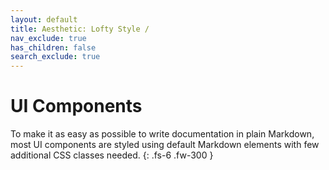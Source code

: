 ```yaml
---
layout: default
title: Aesthetic: Lofty Style /
nav_exclude: true
has_children: false
search_exclude: true
---
```


# UI Components

To make it as easy as possible to write documentation in plain Markdown, most UI components are styled using default Markdown elements with few additional CSS classes needed.
{: .fs-6 .fw-300 }
